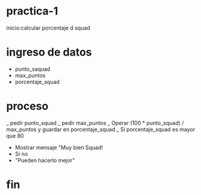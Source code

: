# practica-1
inicio:calcular porcentaje d squad
# ingreso de datos 
- punto_saquad
- max_puntos
- porcentaje_squad

# proceso
_ pedir punto_squad
_ pedir max_puntos 
_ Operar (100 * punto_squad) / max_puntos y guardar en porcentaje_squad
_ Si porcentaje_squad es mayor que 80
- Mostrar mensaje "Muy bien Squad!
- Si no
- "Pueden hacerlo mejor"
# fin
